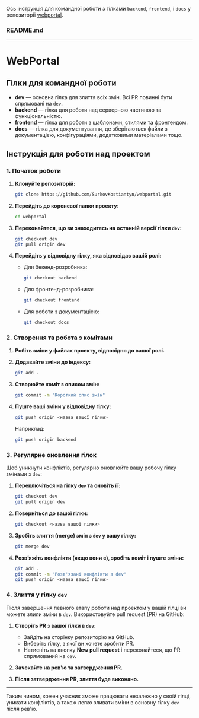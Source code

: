 Ось інструкція для командної роботи з гілками `backend`, `frontend`, і `docs` у репозиторії [webportal](https://github.com/SurkovKostiantyn/webportal).

### **README.md**

---

# WebPortal

## Гілки для командної роботи

- **dev** — основна гілка для злиття всіх змін. Всі PR повинні бути спрямовані на `dev`.
- **backend** — гілка для роботи над серверною частиною та функціональністю.
- **frontend** — гілка для роботи з шаблонами, стилями та фронтендом.
- **docs** — гілка для документування, де зберігаються файли з документацією, конфігураціями, додатковими матеріалами тощо.

## Інструкція для роботи над проектом

### 1. Початок роботи

1. **Клонуйте репозиторій:**
   ```bash
   git clone https://github.com/SurkovKostiantyn/webportal.git
   ```

2. **Перейдіть до кореневої папки проекту:**
   ```bash
   cd webportal
   ```

3. **Переконайтеся, що ви знаходитесь на останній версії гілки `dev`:**
   ```bash
   git checkout dev
   git pull origin dev
   ```

4. **Перейдіть у відповідну гілку, яка відповідає вашій ролі:**

    - Для бекенд-розробника:
      ```bash
      git checkout backend
      ```
    - Для фронтенд-розробника:
      ```bash
      git checkout frontend
      ```
    - Для роботи з документацією:
      ```bash
      git checkout docs
      ```

### 2. Створення та робота з комітами

1. **Робіть зміни у файлах проекту, відповідно до вашої ролі.**

2. **Додавайте зміни до індексу:**
   ```bash
   git add .
   ```

3. **Створюйте коміт з описом змін:**
   ```bash
   git commit -m "Короткий опис змін"
   ```

4. **Пуште ваші зміни у відповідну гілку:**
   ```bash
   git push origin <назва вашої гілки>
   ```
   Наприклад:
   ```bash
   git push origin backend
   ```

### 3. Регулярне оновлення гілок

Щоб уникнути конфліктів, регулярно оновлюйте вашу робочу гілку змінами з `dev`:

1. **Переключіться на гілку `dev` та оновіть її:**
   ```bash
   git checkout dev
   git pull origin dev
   ```

2. **Поверніться до вашої гілки:**
   ```bash
   git checkout <назва вашої гілки>
   ```

3. **Зробіть злиття (merge) змін з `dev` у вашу гілку:**
   ```bash
   git merge dev
   ```

4. **Розв’яжіть конфлікти (якщо вони є), зробіть коміт і пуште зміни:**
   ```bash
   git add .
   git commit -m "Розв'язані конфлікти з dev"
   git push origin <назва вашої гілки>
   ```

### 4. Злиття у гілку `dev`

Після завершення певного етапу роботи над проектом у вашій гілці ви можете злили зміни в `dev`. Використовуйте pull request (PR) на GitHub:

1. **Створіть PR з вашої гілки в `dev`:**
    - Зайдіть на сторінку репозиторію на GitHub.
    - Виберіть гілку, з якої ви хочете зробити PR.
    - Натисніть на кнопку **New pull request** і переконайтеся, що PR спрямований на `dev`.

2. **Зачекайте на рев'ю та затвердження PR.**

3. **Після затвердження PR, злиття буде виконано.**

---

Таким чином, кожен учасник зможе працювати незалежно у своїй гілці, уникати конфліктів, а також легко зливати зміни в основну гілку `dev` після рев'ю.
